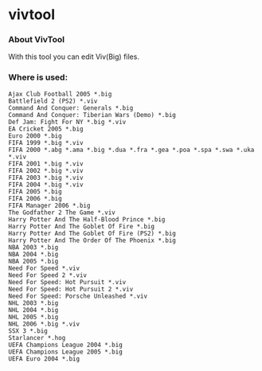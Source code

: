 # vivtool

### About VivTool

With this tool you can edit Viv(Big) files.
 	
### Where is used:

    Ajax Club Football 2005 *.big
    Battlefield 2 (PS2) *.viv
    Command And Conquer: Generals *.big
    Command And Conquer: Tiberian Wars (Demo) *.big
    Def Jam: Fight For NY *.big *.viv
    EA Cricket 2005 *.big
    Euro 2000 *.big
    FIFA 1999 *.big *.viv
    FIFA 2000 *.abg *.ama *.big *.dua *.fra *.gea *.poa *.spa *.swa *.uka *.viv
    FIFA 2001 *.big *.viv
    FIFA 2002 *.big *.viv
    FIFA 2003 *.big *.viv
    FIFA 2004 *.big *.viv
    FIFA 2005 *.big
    FIFA 2006 *.big
    FIFA Manager 2006 *.big
    The Godfather 2 The Game *.viv
    Harry Potter And The Half-Blood Prince *.big
    Harry Potter And The Goblet Of Fire *.big
    Harry Potter And The Goblet Of Fire (PS2) *.big
    Harry Potter And The Order Of The Phoenix *.big
    NBA 2003 *.big
    NBA 2004 *.big
    NBA 2005 *.big
    Need For Speed *.viv
    Need For Speed 2 *.viv
    Need For Speed: Hot Pursuit *.viv
    Need For Speed: Hot Pursuit 2 *.viv
    Need For Speed: Porsche Unleashed *.viv
    NHL 2003 *.big
    NHL 2004 *.big
    NHL 2005 *.big
    NHL 2006 *.big *.viv
    SSX 3 *.big
    Starlancer *.hog
    UEFA Champions League 2004 *.big
    UEFA Champions League 2005 *.big
    UEFA Euro 2004 *.big
